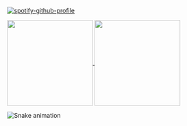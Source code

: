 [![spotify-github-profile](https://spotify-github-profile.kittinanx.com/api/view?uid=314pvamepadbp5e5pkrt4bivaboy&cover_image=true&theme=default&show_offline=false&background_color=121212&interchange=false&bar_color=53b14f&bar_color_cover=false)](https://spotify-github-profile.kittinanx.com/api/view?uid=314pvamepadbp5e5pkrt4bivaboy&redirect=true)

<a href="https://github.com/anuraghazra/github-readme-stats">
  <img height=200 align="center" src="https://github-readme-stats.vercel.app/api?username=Peter-Ershow" />
</a>
<a href="https://github.com/anuraghazra/convoychat">
  <img height=200 align="center" src="https://github-readme-stats.vercel.app/api/top-langs?username=Peter-Ershow&layout=compact&langs_count=8&card_width=320" />
</a>

![Snake animation](https://github.com/thepiyushmalhotra/thepiyushmalhotra/blob/output/github-contribution-grid-snake.svg)
<!--
**Peter-Ershow/Peter-Ershow** is a ✨ _special_ ✨ repository because its `README.md` (this file) appears on your GitHub profile.

Here are some ideas to get you started:

- 🔭 I’m currently working on ...
- 🌱 I’m currently learning ...
- 👯 I’m looking to collaborate on ...
- 🤔 I’m looking for help with ...
- 💬 Ask me about ...
- 📫 How to reach me: ...
- 😄 Pronouns: ...
- ⚡ Fun fact: ...
-->
